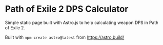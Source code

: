 # Path of Exile 2 DPS Calculator

Simple static page built with Astro.js to help calculating weapon DPS in Path of Exile 2.

Built with `npm create astro@latest` from https://astro.build/
